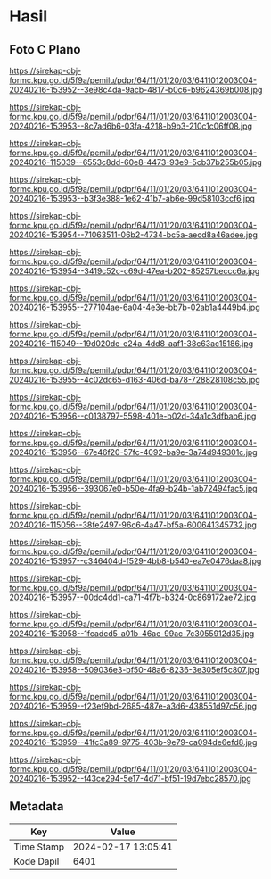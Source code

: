 # Hasil

## Foto C Plano

https://sirekap-obj-formc.kpu.go.id/5f9a/pemilu/pdpr/64/11/01/20/03/6411012003004-20240216-153952--3e98c4da-9acb-4817-b0c6-b9624369b008.jpg

https://sirekap-obj-formc.kpu.go.id/5f9a/pemilu/pdpr/64/11/01/20/03/6411012003004-20240216-153953--8c7ad6b6-03fa-4218-b9b3-210c1c06ff08.jpg

https://sirekap-obj-formc.kpu.go.id/5f9a/pemilu/pdpr/64/11/01/20/03/6411012003004-20240216-115039--6553c8dd-60e8-4473-93e9-5cb37b255b05.jpg

https://sirekap-obj-formc.kpu.go.id/5f9a/pemilu/pdpr/64/11/01/20/03/6411012003004-20240216-153953--b3f3e388-1e62-41b7-ab6e-99d58103ccf6.jpg

https://sirekap-obj-formc.kpu.go.id/5f9a/pemilu/pdpr/64/11/01/20/03/6411012003004-20240216-153954--71063511-06b2-4734-bc5a-aecd8a46adee.jpg

https://sirekap-obj-formc.kpu.go.id/5f9a/pemilu/pdpr/64/11/01/20/03/6411012003004-20240216-153954--3419c52c-c69d-47ea-b202-85257beccc6a.jpg

https://sirekap-obj-formc.kpu.go.id/5f9a/pemilu/pdpr/64/11/01/20/03/6411012003004-20240216-153955--277104ae-6a04-4e3e-bb7b-02ab1a4449b4.jpg

https://sirekap-obj-formc.kpu.go.id/5f9a/pemilu/pdpr/64/11/01/20/03/6411012003004-20240216-115049--19d020de-e24a-4dd8-aaf1-38c63ac15186.jpg

https://sirekap-obj-formc.kpu.go.id/5f9a/pemilu/pdpr/64/11/01/20/03/6411012003004-20240216-153955--4c02dc65-d163-406d-ba78-728828108c55.jpg

https://sirekap-obj-formc.kpu.go.id/5f9a/pemilu/pdpr/64/11/01/20/03/6411012003004-20240216-153956--c0138797-5598-401e-b02d-34a1c3dfbab6.jpg

https://sirekap-obj-formc.kpu.go.id/5f9a/pemilu/pdpr/64/11/01/20/03/6411012003004-20240216-153956--67e46f20-57fc-4092-ba9e-3a74d949301c.jpg

https://sirekap-obj-formc.kpu.go.id/5f9a/pemilu/pdpr/64/11/01/20/03/6411012003004-20240216-153956--393067e0-b50e-4fa9-b24b-1ab72494fac5.jpg

https://sirekap-obj-formc.kpu.go.id/5f9a/pemilu/pdpr/64/11/01/20/03/6411012003004-20240216-115056--38fe2497-96c6-4a47-bf5a-600641345732.jpg

https://sirekap-obj-formc.kpu.go.id/5f9a/pemilu/pdpr/64/11/01/20/03/6411012003004-20240216-153957--c346404d-f529-4bb8-b540-ea7e0476daa8.jpg

https://sirekap-obj-formc.kpu.go.id/5f9a/pemilu/pdpr/64/11/01/20/03/6411012003004-20240216-153957--00dc4dd1-ca71-4f7b-b324-0c869172ae72.jpg

https://sirekap-obj-formc.kpu.go.id/5f9a/pemilu/pdpr/64/11/01/20/03/6411012003004-20240216-153958--1fcadcd5-a01b-46ae-99ac-7c3055912d35.jpg

https://sirekap-obj-formc.kpu.go.id/5f9a/pemilu/pdpr/64/11/01/20/03/6411012003004-20240216-153958--509036e3-bf50-48a6-8236-3e305ef5c807.jpg

https://sirekap-obj-formc.kpu.go.id/5f9a/pemilu/pdpr/64/11/01/20/03/6411012003004-20240216-153959--f23ef9bd-2685-487e-a3d6-438551d97c56.jpg

https://sirekap-obj-formc.kpu.go.id/5f9a/pemilu/pdpr/64/11/01/20/03/6411012003004-20240216-153959--41fc3a89-9775-403b-9e79-ca094de6efd8.jpg

https://sirekap-obj-formc.kpu.go.id/5f9a/pemilu/pdpr/64/11/01/20/03/6411012003004-20240216-153952--f43ce294-5e17-4d71-bf51-19d7ebc28570.jpg


## Metadata

| Key        | Value               |
| ---------- | ------------------- |
| Time Stamp | 2024-02-17 13:05:41 |
| Kode Dapil | 6401                |



